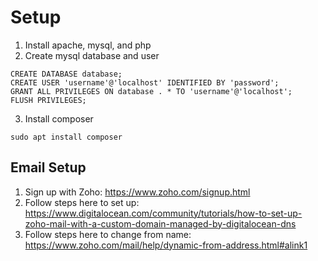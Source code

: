 # Setup

1. Install apache, mysql, and php 
2. Create mysql database and user

```
CREATE DATABASE database;
CREATE USER 'username'@'localhost' IDENTIFIED BY 'password';
GRANT ALL PRIVILEGES ON database . * TO 'username'@'localhost';
FLUSH PRIVILEGES;
```
3. Install composer

```
sudo apt install composer
```

## Email Setup
1. Sign up with Zoho: https://www.zoho.com/signup.html
2. Follow steps here to set up: https://www.digitalocean.com/community/tutorials/how-to-set-up-zoho-mail-with-a-custom-domain-managed-by-digitalocean-dns
3. Follow steps here to change from name: https://www.zoho.com/mail/help/dynamic-from-address.html#alink1
